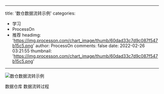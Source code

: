 
---
title: '数仓数据流转示例'
categories: 
 - 学习
 - ProcessOn
 - 推荐
headimg: 'https://img.processon.com/chart_image/thumb/60dad33c7d9c087f547b15c5.png'
author: ProcessOn
comments: false
date: 2022-02-26 03:21:55
thumbnail: 'https://img.processon.com/chart_image/thumb/60dad33c7d9c087f547b15c5.png'
---

<div>   
<img class="thumb" alt="数仓数据流转示例" src="https://img.processon.com/chart_image/thumb/60dad33c7d9c087f547b15c5.png" referrerpolicy="no-referrer">
<p>数据仓库 数据流转过程</p>  
</div>
            